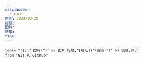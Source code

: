 ```yaml
---
cssclasses:
  - cards
时间: 2024-02-20
标题: 
图片: 
链接: 
tags:
---
```


```dataview
table "![]("+图片+")" as 图片,标题,"[地址]("+链接+")" as 链接,评价
from "Git 和 Github"
```

